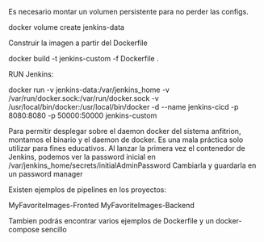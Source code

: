 Es necesario montar un volumen persistente para no perder las configs.

docker volume create jenkins-data


Construir la imagen a partir del Dockerfile

docker build -t jenkins-custom -f Dockerfile .

RUN Jenkins:

docker run -v jenkins-data:/var/jenkins_home -v /var/run/docker.sock:/var/run/docker.sock -v /usr/local/bin/docker:/usr/local/bin/docker -d --name jenkins-cicd -p 8080:8080 -p 50000:50000 jenkins-custom

Para permitir desplegar sobre el daemon docker del sistema anfitrion, montamos el binario y el daemon de docker. Es una mala práctica solo utilizar para fines educativos.
Al lanzar la primera vez el contenedor de Jenkins, podemos ver la password inicial en /var/jenkins_home/secrets/initialAdminPassword
Cambiarla y guardarla en un password manager


Existen ejemplos de pipelines en los proyectos:

MyFavoriteImages-Fronted
MyFavoriteImages-Backend

Tambien podrás encontrar varios ejemplos de Dockerfile y un docker-compose sencillo
